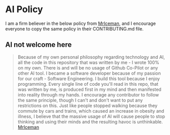 # AI Policy

I am a firm believer in the below policy from [MrIceman](https://github.com/MrIceman/), and I encourage everyone to copy the same policy in their CONTRIBUTING.md file.

## AI not welcome here

> Because of my own personal philosophy regarding technology and AI, all the code in this repository that was written by me - I wrote 100% on my own.
> There is and will be no usage of Github Co-Pilot or any other AI tool.
> I became a software developer because of my passion for our craft - Software Engineering.
> I build this tool because I enjoy programming.
> Every single line of code you'll read in this repo, that was written by me, is produced first in my mind and then manifested into reality through my hands.
> I encourage any contributor to follow the same principle, though I can't and don't want to put any restrictions on this.
> Just like people stopped walking because they commute by cars and trains, which caused an increase in obesity and illness,
> I believe that the massive usage of AI will cause people to stop thinking and using their minds and the resulting havoc is unthinkable.
> [MrIceman][1]

[1]: [https://github.com/MrIceman/go-uml/blob/master/README.md]
